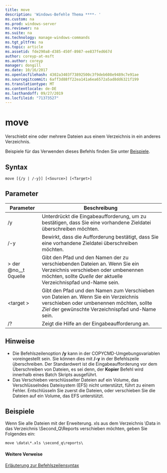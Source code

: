 ```yaml
---
title: move
description: 'Windows-Befehle Thema ****- '
ms.custom: na
ms.prod: windows-server
ms.reviewer: na
ms.suite: na
ms.technology: manage-windows-commands
ms.tgt_pltfrm: na
ms.topic: article
ms.assetid: fde290a8-d385-450f-8987-ee837fed667d
author: coreyp-at-msft
ms.author: coreyp
manager: dongill
ms.date: 10/16/2017
ms.openlocfilehash: 4302a3403f73892500c3f9deb608e9489c7e91ae
ms.sourcegitcommit: 6aff3d88ff22ea141a6ea6572a5ad8dd6321f199
ms.translationtype: MT
ms.contentlocale: de-DE
ms.lasthandoff: 09/27/2019
ms.locfileid: "71373527"
---
```

# <a name="move"></a>move



Verschiebt eine oder mehrere Dateien aus einem Verzeichnis in ein anderes Verzeichnis.

Beispiele für das Verwenden dieses Befehls finden Sie unter [Beispiele](#BKMK_examples).

## <a name="syntax"></a>Syntax

```
move [{/y | /-y}] [<Source>] [<Target>]
```

## <a name="parameters"></a>Parameter

|Parameter|Beschreibung|
|---------|-----------|
|/y|Unterdrückt die Eingabeaufforderung, um zu bestätigen, dass Sie eine vorhandene Zieldatei überschreiben möchten.|
|/-y|Bewirkt, dass die Aufforderung bestätigt, dass Sie eine vorhandene Zieldatei überschreiben möchten.|
|> der @no__t 0quelle|Gibt den Pfad und den Namen der zu verschiebenden Dateien an. Wenn Sie ein Verzeichnis verschieben oder umbenennen möchten, sollte *Quelle* der aktuelle Verzeichnispfad und-Name sein.|
|\<target >|Gibt den Pfad und den Namen zum Verschieben von Dateien an. Wenn Sie ein Verzeichnis verschieben oder umbenennen möchten, sollte *Ziel* der gewünschte Verzeichnispfad und-Name sein.|
|/?|Zeigt die Hilfe an der Eingabeaufforderung an.|

## <a name="remarks"></a>Hinweise

-   Die Befehlszeilenoption **/y** kann in der COPYCMD-Umgebungsvariablen voreingestellt sein. Sie können dies mit **/-y** in der Befehlszeile überschreiben. Der Standardwert ist die Eingabeaufforderung vor dem Überschreiben von Dateien, es sei denn, der **Kopier** Befehl wird innerhalb eines Batch Skripts ausgeführt.
-   Das Verschieben verschlüsselter Dateien auf ein Volume, das Verschlüsselndes Dateisystem (EFS) nicht unterstützt, führt zu einem Fehler. Entschlüsseln Sie zuerst die Dateien, oder verschieben Sie die Dateien auf ein Volume, das EFS unterstützt.

## <a name="BKMK_examples"></a>Beispiele

Wenn Sie alle Dateien mit der Erweiterung. xls aus dem Verzeichnis \Data in das Verzeichnis \Second_Q\Reports verschieben möchten, geben Sie Folgendes ein:
```
move \data\*.xls \second_q\reports\ 
```

#### <a name="additional-references"></a>Weitere Verweise

[Erläuterung zur Befehlszeilensyntax](command-line-syntax-key.md)